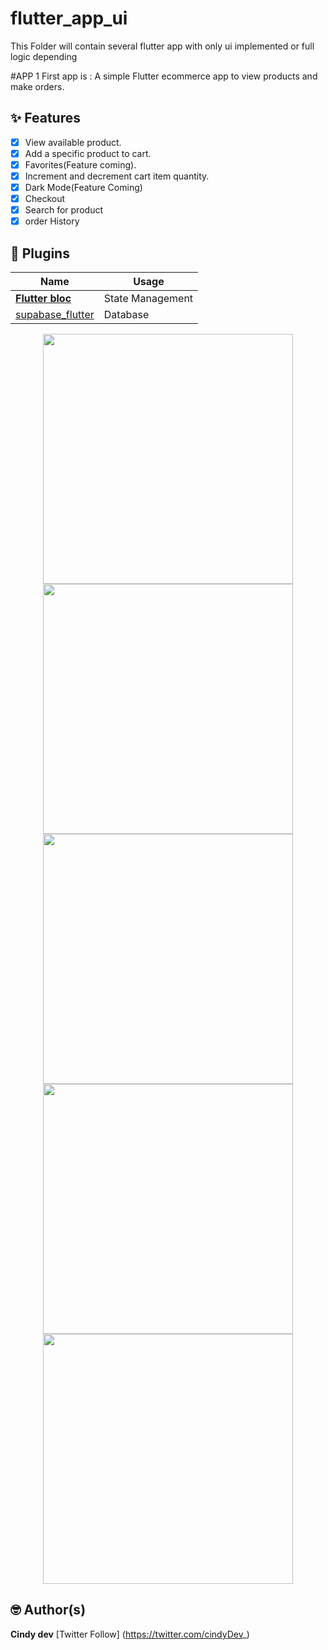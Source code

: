 # flutter_app_ui
This Folder will contain several flutter app with only ui implemented or full logic depending

#APP 1
First app is : 
A simple Flutter ecommerce app to view products and make orders.

## ✨ Features

- [x] View available product.
- [x] Add a specific product to cart.
- [x] Favorites(Feature coming).
- [x] Increment and decrement cart item quantity.
- [x] Dark Mode(Feature Coming)
- [x] Checkout 
- [x] Search for product
- [x] order History

## 🔌 Plugins

| Name                                                          | Usage                                               |
| -------------------------------------------------------       | --------------------------------------------------- |
| [**Flutter bloc**](https://pub.dev/packages/flutter_bloc)     | State Management             
| [supabase_flutter](https://pub.dev/packages/supabase_flutter) | Database


<p align="center">
  <img src="assets\e_commerce_app\e_commerce_image\screenshot\home.png" width="400">
  <img src="assets\e_commerce_app\e_commerce_image\screenshot\detail.png" width="400">
  <img src="assets\e_commerce_app\e_commerce_image\screenshot\cart.png" width="400">
  <img src="assets\e_commerce_app\e_commerce_image\screenshot\search.png" width="400">
  <img src="assets\e_commerce_app\e_commerce_image\screenshot\empty.png" width="400">
  </p>


## 🤓 Author(s)
**Cindy dev**
[Twitter Follow] (https://twitter.com/cindyDev_)

